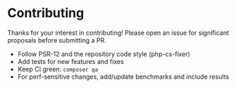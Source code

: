 # Contributing

Thanks for your interest in contributing! Please open an issue for significant proposals before submitting a PR.

- Follow PSR-12 and the repository code style (php-cs-fixer)
- Add tests for new features and fixes
- Keep CI green: `composer qa`
- For perf-sensitive changes, add/update benchmarks and include results

